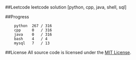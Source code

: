 ##Leetcode
leetcode solution [python, cpp, java, shell, sql]

##Progress
```	
    python  267 / 316
    cpp     0   / 316
    java    0   / 316
    bash    4   / 4
    mysql   7   / 13
```

##License
All source code is licensed under the [MIT License](https://raw.githubusercontent.com/luosch/leetcode/master/LICENSE).
